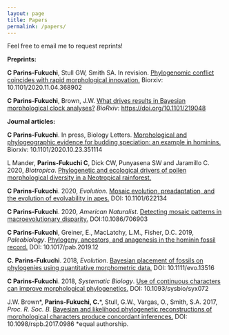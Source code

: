 ```yaml
---
layout: page
title: Papers
permalink: /papers/
---
```


Feel free to email me to request reprints!

**Preprints:**

**C Parins-Fukuchi**, Stull GW, Smith SA. In revision. [Phylogenomic conflict coincides with rapid morphological innovation.](https://www.biorxiv.org/content/10.1101/2020.11.04.368902v1) Biorxiv: 10.1101/2020.11.04.368902

**C Parins-Fukuchi**, Brown, J.W. [What drives results in Bayesian morphological clock analyses?](https://www.biorxiv.org/content/10.1101/219048v1.abstract) _BioRxiv_: https://doi.org/10.1101/219048

**Journal articles:**

**C Parins-Fukuchi**. In press, Biology Letters. [Morphological and phylogeographic evidence for budding speciation: an example in hominins.](https://www.biorxiv.org/content/10.1101/2020.10.23.351114v1) Biorxiv: 10.1101/2020.10.23.351114


L Mander, **Parins-Fukuchi C**, Dick CW, Punyasena SW and Jaramillo C. 2020, _Biotropica_. [Phylogenetic and ecological drivers of pollen morphological diversity in a Neotropical rainforest.](https://onlinelibrary.wiley.com/doi/full/10.1111/btp.12847)


**C Parins-Fukuchi**. 2020, _Evolution_. [Mosaic evolution, preadaptation, and the evolution of evolvability in apes.](https://onlinelibrary.wiley.com/doi/10.1111/evo.13923) DOI: 10.1101/622134

**C Parins-Fukuchi**. 2020, _American Naturalist_. [Detecting mosaic patterns in macroevolutionary disparity.](https://www.journals.uchicago.edu/doi/abs/10.1086/706903) DOI:10.1086/706903 

**C Parins-Fukuchi**, Greiner, E., MacLatchy, L.M., Fisher, D.C. 2019, _Paleobiology_. [Phylogeny, ancestors, and anagenesis in the hominin fossil record.](https://www.cambridge.org/core/journals/paleobiology/article/phylogeny-ancestors-and-anagenesis-in-the-hominin-fossil-record/C3FE4FE5F6F137BA142EE59A62F9D3CB) DOI: 10.1017/pab.2019.12 

**C. Parins-Fukuchi**. 2018, _Evolution_. [Bayesian placement of fossils on phylogenies using quantitative morphometric data.](https://onlinelibrary.wiley.com/doi/full/10.1111/evo.13516) DOI: 10.1111/evo.13516

**C Parins-Fukuchi**. 2018, _Systematic Biology_. [Use of continuous characters can improve morphological phylogenetics.](https://academic.oup.com/sysbio/article/67/2/328/4102005) DOI: 10.1093/sysbio/syx072

J.W. Brown\*, **Parins-Fukuchi, C.**\*, Stull, G.W., Vargas, O., Smith, S.A. 2017, _Proc. R. Soc. B._ [Bayesian and likelihood phylogenetic reconstructions of morphological characters produce concordant inferences.](https://royalsocietypublishing.org/doi/full/10.1098/rspb.2017.0986) DOI: 10.1098/rspb.2017.0986    \*equal authorship.


